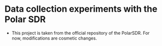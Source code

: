 # Data collection experiments with the Polar SDR

* This project is taken from the official repository of the PolarSDR. For now, modifications are cosmetic changes.
